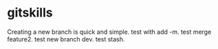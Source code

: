 # gitskills
Creating a new branch is quick and simple.
test with add -m.
test merge feature2.
test new branch dev.
test stash.

